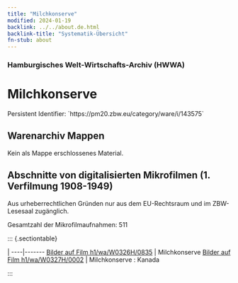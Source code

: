 ```yaml
---
title: "Milchkonserve"
modified: 2024-01-19
backlink: ../../about.de.html
backlink-title: "Systematik-Übersicht"
fn-stub: about
---
```


### Hamburgisches Welt-Wirtschafts-Archiv (HWWA)

# Milchkonserve

<div class="hint">Persistent Identifier: `https://pm20.zbw.eu/category/ware/i/143575`</div>







## Warenarchiv Mappen





Kein als Mappe erschlossenes Material.



<a id="filmsections" />

## Abschnitte von digitalisierten Mikrofilmen (1. Verfilmung 1908-1949)

<p>Aus urheberrechtlichen Gründen nur aus dem EU-Rechtsraum und im ZBW-Lesesaal zugänglich.</p>


<p>Gesamtzahl der Mikrofilmaufnahmen: 511</p>





::: {.sectiontable}

 | 
----|-------
<a class="btn" href="https://pm20.zbw.eu/film/h1/wa/W0326H/0835" rel="nofollow">Bilder auf Film h1/wa/W0326H/0835</a> | Milchkonserve
<a class="btn" href="https://pm20.zbw.eu/film/h1/wa/W0327H/0002" rel="nofollow">Bilder auf Film h1/wa/W0327H/0002</a> | Milchkonserve : Kanada


:::
















